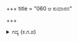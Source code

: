 +++
title = "060 ಆ ಕುಮಾರನ"

+++

<details><summary>ಗದ್ಯ (ಕ.ಗ.ಪ) </summary>

60. ಆ ಶಲ್ಯ ಕುಮಾರನ ಸೈನ್ಯ ಒಟ್ಟಾಗಿ ಮುಂದುವರಿಯಿತು. ಕುದುರೆಗಳ ಗುಂಪು ಉತ್ಸಾಹದಿಂದ ಮೇಲೆ ಬಿದ್ದುವು. ಆನೆಗಳ ಗುಂಪು ಮುಂದೆ ಬಂದುವು. ರಥ ಸಮೂಹವು ಮುಂದೆ ಹಾಯ್ದವು. ಆಯುಧಗಳ ಮಳೆ ಕರೆಯಿತು. ರಣವೀರರ ಕೈ ಸನ್ನೆಗಳಿಂದ ಯುದ್ಧಾತುರರು ಶತ್ರುಗಳಿಗೆ ಪ್ರಳಯಕಾಲದ ಕಾಲ ಭೈರವನಂತಿದ್ದ ಅಭಿಮನ್ಯುವನ್ನು ಕೆಣಕಿದರು.
</details>
